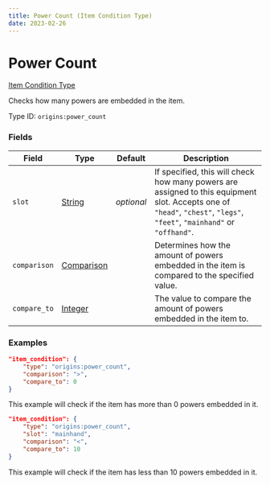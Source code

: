 ```yaml
---
title: Power Count (Item Condition Type)
date: 2023-02-26
---
```


#   Power Count

[Item Condition Type](../item_condition_types.md)

Checks how many powers are embedded in the item.

Type ID: `origins:power_count`


### Fields

Field | Type | Default | Description
------|------|---------|------------
`slot` | [String](../data_types/string.md) | *optional* | If specified, this will check how many powers are assigned to this equipment slot. Accepts one of `"head"`, `"chest"`, `"legs"`, `"feet"`, `"mainhand"` or `"offhand"`.
`comparison` | [Comparison](../data_types/comparison.md) | | Determines how the amount of powers embedded in the item is compared to the specified value.
`compare_to` | [Integer](../data_types/integer.md) | | The value to compare the amount of powers embedded in the item to.


### Examples

```json
"item_condition": {
    "type": "origins:power_count",
    "comparison": ">",
    "compare_to": 0
}
```

This example will check if the item has more than 0 powers embedded in it.
<br>

```json
"item_condition": {
    "type": "origins:power_count",
    "slot": "mainhand",
    "comparison": "<",
    "compare_to": 10
}
```

This example will check if the item has less than 10 powers embedded in it.
